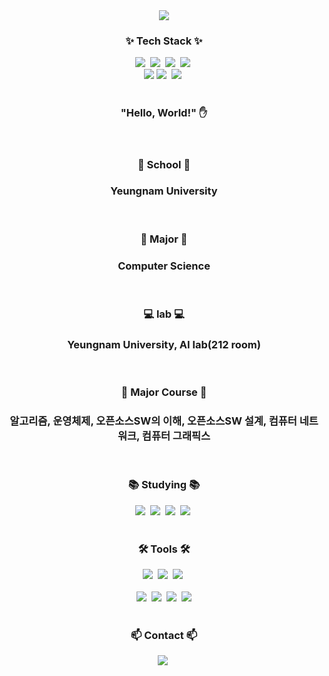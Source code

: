 <div align="center">
  <img src="https://capsule-render.vercel.app/api?type=egg&height=300&color=gradient&text=Taeyoung's%20%20Github&fontColor=FFFFFF&textBg=false" />
</div>


<h3 align="center">✨ Tech Stack ✨</h3>

  


</div>



<div align="center">
  <img src="https://img.shields.io/badge/java-007396?style=for-the-badge&logo=OpenJDK&logoColor=white" />&nbsp
  <img src="https://img.shields.io/badge/c-0000FF?style=for-the-badge&logo=c&logoColor=A8B9CC" />&nbsp
  <img src="https://img.shields.io/badge/cpp-FFFF00?style=for-the-badge&logo=cplusplus&logoColor=00599C" />&nbsp
  <img src="https://img.shields.io/badge/python-3670A0?style=for-the-badge&logo=python&logoColor=ffdd54" />&nbsp
  </br>
<div align="center">
  <img src="https://img.shields.io/badge/Keras-D00000?style=for-the-badge&logo=Keras&logoColor=white">
  <img src="https://img.shields.io/badge/tensorflow-4d77cf.svg?style=for-the-badge&logo=tensorflow&logoColor=white" />&nbsp
   <img src="https://img.shields.io/badge/pytorch-EE4C2C.svg?style=for-the-badge&logo=pytorch&logoColor=white" />&nbsp
 
</div>

<br>

<h3 align="center"> "Hello, World!" ✋ </h3>
</div>

<br>

<h3 align="center"> 🏫 School 🏫  </h3>
<h3 align="center"> Yeungnam University </h3>
<div align="center">

</div>

<br>


<h3 align="center"> 📖 Major 📖  </h3>
<h3 align="center"> Computer Science </h3>
<div align="center">

</div>

<br>



<h3 align="center"> 💻 lab 💻  </h3>
<h3 align="center"> Yeungnam University, AI lab(212 room)  </h3>
<div align="center">

</div>

<br>

<h3 align="center"> 📑 Major Course 📑   </h3>
<h3 align="center"> 알고리즘, 운영체제, 오픈소스SW의 이해, 오픈소스SW 설계, 컴퓨터 네트워크, 컴퓨터 그래픽스 </h3>
<div align="center">

</div>

<br>


<h3 align="center">📚 Studying 📚</h3>
<div align="center">
  <img src="https://img.shields.io/badge/algorithms-00BCB4.svg?style=for-the-badge&logo=thealgorithms&logoColor=white" />&nbsp
  <img src="https://img.shields.io/badge/mysql-fcc624?style=for-the-badge&logo=mysql%20query&logoColor=white" />&nbsp
  <img src="https://img.shields.io/badge/flutter-000000?style=for-the-badge&logo=flutter%20query&logoColor=white" />&nbsp
  <img src="https://img.shields.io/badge/dart-ff7751?style=for-the-badge&logo=Dart%20query&logoColor=white" />&nbsp
 
  
</div>

<br>

<h3 align="center">🛠 Tools 🛠</h3>
<div align="center">
  <img src="https://img.shields.io/badge/git-F05033.svg?style=for-the-badge&logo=git&logoColor=white" />&nbsp
  <img src="https://img.shields.io/badge/github-181717.svg?style=for-the-badge&logo=github&logoColor=white" />&nbsp
  <img src="https://img.shields.io/badge/Notion-F3F3F3.svg?style=for-the-badge&logo=notion&logoColor=black" />&nbsp
 
</div>



<br>

<div align="center">
  <img src="https://img.shields.io/badge/VSCode-2C2C32.svg?style=for-the-badge&logo=visual-studio-code&logoColor=22ABF3" />&nbsp
  <img src="https://img.shields.io/badge/jupyter-2C2C32.svg?style=for-the-badge&logo=jupyter&logoColor=F37726" />&nbsp
   <img src="https://img.shields.io/badge/android-34A853.svg?style=for-the-badge&logo=android&logoColor=white" />&nbsp
   <img src="https://img.shields.io/badge/Google Colab-F9AB00?style=for-the-badge&logo=Google Colab&logoColor=white">


</div>

<br>

<h3 align="center">📫 Contact 📫</h3>
<div align="center">
  <img src="https://img.shields.io/badge/xodud120016@gmail.com-D16036?style=for-the-badge&logo=gmail&logoColor=white"/>&nbsp
  
</div>


